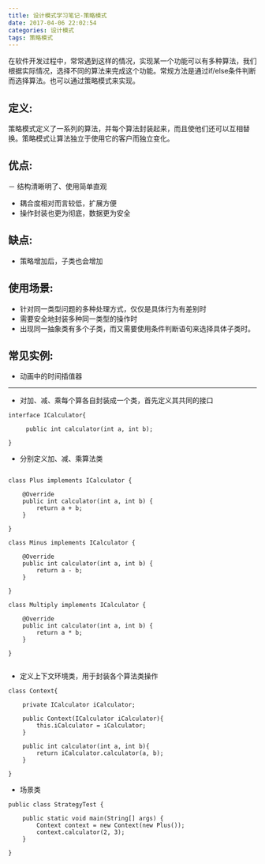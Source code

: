 ```yaml
---
title: 设计模式学习笔记-策略模式
date: 2017-04-06 22:02:54
categories: 设计模式
tags: 策略模式
---
```


在软件开发过程中，常常遇到这样的情况，实现某一个功能可以有多种算法，我们根据实际情况，选择不同的算法来完成这个功能。常规方法是通过if/else条件判断而选择算法。也可以通过策略模式来实现。

<!-- more -->

## 定义:

策略模式定义了一系列的算法，并每个算法封装起来，而且使他们还可以互相替换。策略模式让算法独立于使用它的客户而独立变化。

## 优点:

－ 结构清晰明了、使用简单直观
- 耦合度相对而言较低，扩展方便
- 操作封装也更为彻底，数据更为安全

## 缺点:

- 策略增加后，子类也会增加

## 使用场景:

- 针对同一类型问题的多种处理方式，仅仅是具体行为有差别时
- 需要安全地封装多种同一类型的操作时
- 出现同一抽象类有多个子类，而又需要使用条件判断语句来选择具体子类时。

## 常见实例:

- 动画中的时间插值器

------

- 对加、减、乘每个算各自封装成一个类，首先定义其共同的接口

```
interface ICalculator{
     
     public int calculator(int a, int b);

}

```

- 分别定义加、减、乘算法类

```

class Plus implements ICalculator {

    @Override
    public int calculator(int a, int b) {
        return a + b;
    }

}

class Minus implements ICalculator {

    @Override
    public int calculator(int a, int b) {
        return a - b;
    }

}

class Multiply implements ICalculator {

    @Override
    public int calculator(int a, int b) {
        return a * b;
    }

}


```

- 定义上下文环境类，用于封装各个算法类操作


```
class Context{
    
    private ICalculator iCalculator;
    
    public Context(ICalculator iCalculator){
        this.iCalculator = iCalculator;
    }
    
    public int calculator(int a, int b){
        return iCalculator.calculator(a, b);
    }
    
}

```

- 场景类


```
public class StrategyTest {

    public static void main(String[] args) {
        Context context = new Context(new Plus());
        context.calculator(2, 3);
    }

}

```


